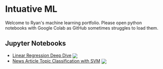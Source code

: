 # Intuative ML

Welcome to Ryan's machine learning portfolio. Please open python notebooks with Google Colab as GitHub sometimes struggles to load them.

## Jupyter Notebooks
- [Linear Regression Deep Dive](linear_regression.ipynb) <a href="https://colab.research.google.com/github/RyanCodrai/intuitive-ml/blob/master/linear_regression.ipynb"><img valign="middle" src="https://colab.research.google.com/assets/colab-badge.svg"></a>
- [News Article Topic Classification with SVM](news_article_topic_classification_baseline.ipynb) <a href="https://colab.research.google.com/github/RyanCodrai/intuitive-ml/blob/master/news_article_topic_classification_baseline.ipynb"><img valign="middle" src="https://colab.research.google.com/assets/colab-badge.svg"></a>
